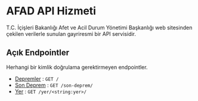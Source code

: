 # AFAD API Hizmeti

T.C. İçişleri Bakanlığı Afet ve Acil Durum Yönetimi Başkanlığı web sitesinden çekilen verilerle sunulan gayriresmi bir API servisidir.

## Açık Endpointler

Herhangi bir kimlik doğrulama gerektirmeyen endpointler.

-   [Depremler](https://afad-api.vercel.app/) : `GET /`
-   [Son Deprem](https://afad-api.vercel.app/son-deprem/) : `GET /son-deprem/`
-   [Yer](https://afad-api.vercel.app/yer/hatay) : `GET /yer/<string:yer>/`
